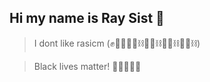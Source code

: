 ## Hi my name is Ray Sist 👋
> I dont like rasicm (✊✊🏻✊🏼⛓️✊🏽⛓️✊🏾⛓️✊🏿⛓️)

> Black lives matter! 🥷🏿🔫👈🏻
